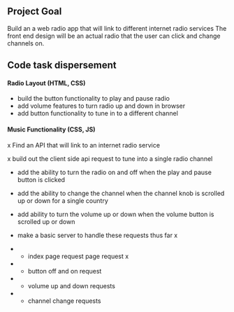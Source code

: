 
## Project Goal
Build an a web radio app that will link to different internet radio services
The front end design will be an actual radio that the user can click and change channels on.


## Code task dispersement
#### Radio Layout (HTML, CSS)
- build the button functionality to play and pause radio
- add volume features to turn radio up and down in browser
- add button functionality to tune in to a different channel

#### Music Functionality (CSS, JS)
x Find an API that will link to an internet radio service 

x build out the client side api request to tune into a single radio channel

- add the ability to turn the radio on and off when the play and pause button is clicked
- add the ability to change the channel when the channel knob is scrolled up or down for a single country
- add ability to turn the volume up or down when the volume button is scrolled up or down

- make a basic server to handle these requests thus far x
- - index page request page request x
- - button off and on request
- - volume up and down requests
- - channel change requests

